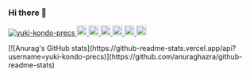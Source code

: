 ### Hi there 👋

<p align="left">
  <a href="https://github.com/yuki-kondo-precs/yuki-kondo-precs/">
    <img src="https://komarev.com/ghpvc/?username=yuki-kondo-precs" alt="yuki-kondo-precs" />
  </a>
  <a href="http://twitter.com/yuki-kondo-precs">
    <img height="20" src="https://img.shields.io/twitter/follow/yuki-kondo-precs?label=Twitter&logo=twitter&style=flat" />
  </a>
  <a href="https://github.com/yuki-kondo-precs">
    <img height="20" src="https://img.shields.io/github/followers/yuki-kondo-precs?label=follow&logo=github&style=flat" />
  </a>
  <a href="https://www.reddit.com/user/yuki-kondo-precs">
    <img height="20" src="https://img.shields.io/reddit/user-karma/combined/yuki-kondo-precs?label=Reddit&logo=reddit&style=flat" />
  </a>
  <a href="https://stackoverflow.com/users/5720201/yuki-kondo-precs">
    <img height="20" src="https://img.shields.io/stackexchange/stackoverflow/r/5720201?label=StackOverflow&logo=stack-overflow&style=flat" />
  </a>
  <a href="http://qiita.com/yuki-kondo-precs">
    <img height="20" src="https://qiita-badge.apiapi.app/s/yuki-kondo-precs/posts.svg" />
  </a>
  <//qiita.com/yuki-kondo-precs">
    <img height="20" src="https://qiita-badge.apiapi.app/s/yuki-kondo-precs/contributions.svg" />
  </a>
</p>
[![Anurag's GitHub stats](https://github-readme-stats.vercel.app/api?username=yuki-kondo-precs)](https://github.com/anuraghazra/github-readme-stats)
<!--
**yuki-kondo-precs/yuki-kondo-precs** is a ✨ _special_ ✨ repository because its `README.md` (this file) appears on your GitHub profile.

Here are some ideas to get you started:

- 🔭 I’m currently working on ...
- 🌱 I’m currently learning ...
- 👯 I’m looking to collaborate on ...
- 🤔 I’m looking for help with ...
- 💬 Ask me about ...
- 📫 How to reach me: ...
- 😄 Pronouns: ...
- ⚡ Fun fact: ...
-->
